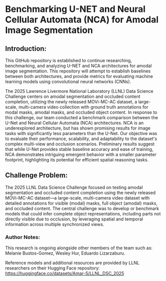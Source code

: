 # Benchmarking U-NET and Neural Cellular Automata (NCA) for Amodal Image Segmentation

## Introduction: 
This GitHub repository is established to continue researching, benchmarking, and analyzing U-NET and NCA architectures for amodal image 
segmentation. This repository will attempt to establish baselines between both architectures, and provide metrics for evaluating machine 
learning models using convolutional neural networks (CNNs).

The 2025 Lawrence Livermore National Laboratory (LLNL) Data Science Challenge centers on amodal segmentation and occluded content completion, 
utilizing the newly released MOVi-MC-AC dataset, a large-scale, multi-camera video collection with ground truth annotations for modal masks, 
amodal masks, and occluded object content. In response to this challenge, our team conducted a benchmark comparison between the U-Net and Neural 
Cellular Automata (NCA) architectures. NCA is an underexplored architecture, but has shown promising results for image tasks with significantly
less parameters than the U-Net. Our objective was to evaluate their performance, scalability, and adaptability to the dataset's complex multi-view 
and occlusion scenarios. Preliminary results suggest that while U-Net provides stable baseline accuracy and ease of training, NCA demonstrates 
intriguing emergent behavior with a smaller parameter footprint, highlighting its potential for efficient spatial reasoning tasks.

## Challenge Problem: 
The 2025 LLNL Data Science Challenge focused on testing amodal segmentation and occluded content completion using the newly released MOVi-MC-AC dataset—a large-scale, multi-camera video dataset with detailed annotations for visible (modal) masks, full object (amodal) masks, and occluded content. The central challenge was to develop or benchmark models that could infer complete object representations, including parts not directly visible due to occlusion, by leveraging spatial and temporal information across multiple synchronized views.


### Author Notes: 
This research is ongoing alongside other members of the team such as: Melanie Bustos-Gomez, Wesley Hur, Eduardo Lizarzaburu.

Reference models and additional resources are provided by LLNL researchers on their Hugging Face repository: https://huggingface.co/datasets/Amar-S/LLNL_DSC_2025
